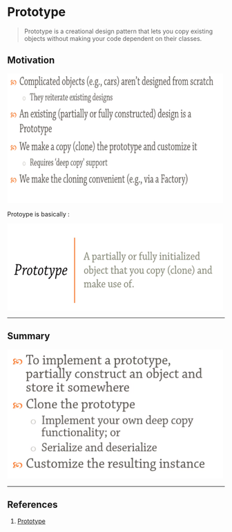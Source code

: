 # Prototype

> Prototype is a creational design pattern that lets you copy existing objects without making your code dependent on their classes.


## Motivation

<img src='images/Prototype1.png' width=500 height=300> 

Protoype is basically :

<img src='images/Prototype2.png' width=500 height=200> 

---
## Summary 

<img src='images/Summary.png' width=500 height=300> 

---

## References
1. [Prototype](https://refactoring.guru/design-patterns/prototype)